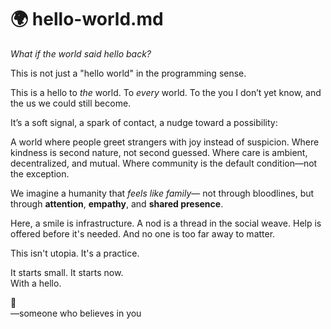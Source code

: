 # 🌍 hello-world.md

*What if the world said hello back?*

This is not just a "hello world" in the programming sense.

This is a hello to *the* world. To *every* world.
To the you I don’t yet know, and the us we could still become.

It’s a soft signal, a spark of contact, a nudge toward a possibility:

A world where people greet strangers with joy instead of suspicion.
Where kindness is second nature, not second guessed.
Where care is ambient, decentralized, and mutual.
Where community is the default condition—not the exception.

We imagine a humanity that *feels like family*—
not through bloodlines, but through **attention**, **empathy**, and **shared presence**.

Here, a smile is infrastructure.
A nod is a thread in the social weave.
Help is offered before it's needed.
And no one is too far away to matter.

This isn't utopia. It's a practice.

It starts small. It starts now.  
With a hello.

👋  
—someone who believes in you  

